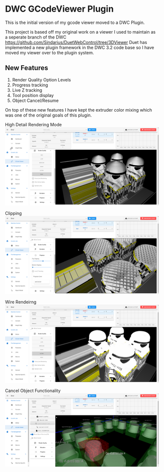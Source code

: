 # DWC GCodeViewer Plugin

This is the initial version of my gcode viewer moved to a DWC Plugin.

This project is based off my original work on a viewer I used to maintain as a seperate branch of the DWC https://github.com/Sindarius/DuetWebControl/tree/3DViewer
Duet has implemented a new plugin framework in the DWC 3.2 code base so I have moved my viewer over to the plugin system.

## New Features 
1) Render Quality Option Levels
2) Progress tracking
3) Live Z tracking
4) Tool position display
5) Object Cancel/Resume

On top of these new features I have kept the extruder color mixing which was one of the original goals of this plugin.

High Detail Rendering Mode
![Image](https://github.com/Sindarius/DWC_GCodeViewer_Plugin/blob/media/HighDetail.png?raw=true)

Clipping
![Image](https://github.com/Sindarius/DWC_GCodeViewer_Plugin/blob/media/Clipping.png?raw=true)

Wire Rendeirng
![Image](https://github.com/Sindarius/DWC_GCodeViewer_Plugin/blob/media/Wire.png?raw=true)

Cancel Object Functionality
![Image](https://github.com/Sindarius/DWC_GCodeViewer_Plugin/blob/media/CancelObject.png?raw=true)
